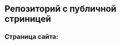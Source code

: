 # Репозиторий с публичной стриницей
## Страница сайта: 
<!--Здесь будет ссылка на публичную страницу-->